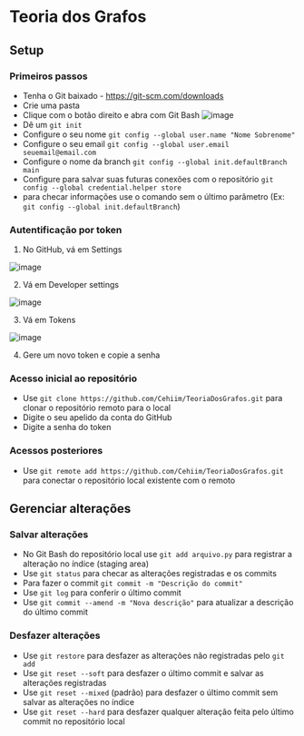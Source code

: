 # Teoria dos Grafos
## Setup
### Primeiros passos
* Tenha o Git baixado - https://git-scm.com/downloads
* Crie uma pasta
* Clique com o botão direito e abra com Git Bash
![image](https://github.com/user-attachments/assets/cfaed189-7fad-45fa-9dd4-5e03e05c1183)
* Dê um `git init`
* Configure o seu nome  `git config --global user.name "Nome Sobrenome"`
* Configure o seu email `git config --global user.email seuemail@email.com`
* Configure o nome da branch `git config --global init.defaultBranch main`
* Configure para salvar suas futuras conexões com o repositório `git config --global credential.helper store`
* para checar informações use o comando sem o último parâmetro (Ex: `git config --global init.defaultBranch`)

### Autentificação por token
1. No GitHub, vá em Settings

![image](https://github.com/user-attachments/assets/dc6b5767-e02c-4c7a-acfa-af42261ff8a3)

2. Vá em Developer settings

![image](https://github.com/user-attachments/assets/24e3106e-3eeb-4e78-a2be-1c2560c62be6)

3. Vá em Tokens

![image](https://github.com/user-attachments/assets/f1fc2862-1dcc-4622-b52a-51a29203bcca)

4. Gere um novo token e copie a senha

### Acesso inicial ao repositório
* Use `git clone https://github.com/Cehiim/TeoriaDosGrafos.git` para clonar o repositório remoto para o local
* Digite o seu apelido da conta do GitHub
* Digite a senha do token

### Acessos posteriores
* Use `git remote add https://github.com/Cehiim/TeoriaDosGrafos.git` para conectar o repositório local existente com o remoto

## Gerenciar alterações
### Salvar alterações
* No Git Bash do repositório local use `git add arquivo.py` para registrar a alteração no índice (staging area)
* Use `git status` para checar as alterações registradas e os commits
* Para fazer o commit `git commit -m "Descrição do commit"`
* Use `git log` para conferir o último commit
* Use `git commit --amend -m "Nova descrição"` para atualizar a descrição do último commit

### Desfazer alterações
* Use `git restore` para desfazer as alterações não registradas pelo `git add`
* Use `git reset --soft` para desfazer o último commit e salvar as alterações registradas
* Use `git reset --mixed` (padrão) para desfazer o último commit sem salvar as alterações no índice
* Use `git reset --hard` para desfazer qualquer alteração feita pelo último commit no repositório local
